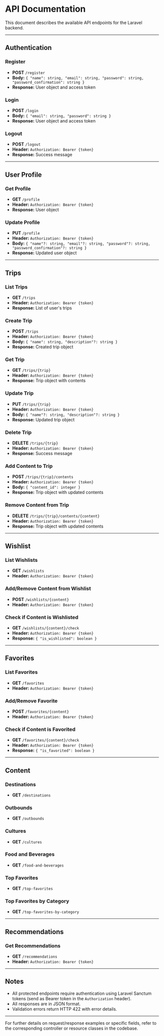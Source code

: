 # API Documentation

This document describes the available API endpoints for the Laravel backend.

---

## Authentication

### Register
- **POST** `/register`
- **Body:** `{ "name": string, "email": string, "password": string, "password_confirmation": string }`
- **Response:** User object and access token

### Login
- **POST** `/login`
- **Body:** `{ "email": string, "password": string }`
- **Response:** User object and access token

### Logout
- **POST** `/logout`
- **Header:** `Authorization: Bearer {token}`
- **Response:** Success message

---

## User Profile

### Get Profile
- **GET** `/profile`
- **Header:** `Authorization: Bearer {token}`
- **Response:** User object

### Update Profile
- **PUT** `/profile`
- **Header:** `Authorization: Bearer {token}`
- **Body:** `{ "name"?: string, "email"?: string, "password"?: string, "password_confirmation"?: string }`
- **Response:** Updated user object

---

## Trips

### List Trips
- **GET** `/trips`
- **Header:** `Authorization: Bearer {token}`
- **Response:** List of user's trips

### Create Trip
- **POST** `/trips`
- **Header:** `Authorization: Bearer {token}`
- **Body:** `{ "name": string, "description"?: string }`
- **Response:** Created trip object

### Get Trip
- **GET** `/trips/{trip}`
- **Header:** `Authorization: Bearer {token}`
- **Response:** Trip object with contents

### Update Trip
- **PUT** `/trips/{trip}`
- **Header:** `Authorization: Bearer {token}`
- **Body:** `{ "name"?: string, "description"?: string }`
- **Response:** Updated trip object

### Delete Trip
- **DELETE** `/trips/{trip}`
- **Header:** `Authorization: Bearer {token}`
- **Response:** Success message

### Add Content to Trip
- **POST** `/trips/{trip}/contents`
- **Header:** `Authorization: Bearer {token}`
- **Body:** `{ "content_id": integer }`
- **Response:** Trip object with updated contents

### Remove Content from Trip
- **DELETE** `/trips/{trip}/contents/{content}`
- **Header:** `Authorization: Bearer {token}`
- **Response:** Trip object with updated contents

---

## Wishlist

### List Wishlists
- **GET** `/wishlists`
- **Header:** `Authorization: Bearer {token}`

### Add/Remove Content from Wishlist
- **POST** `/wishlists/{content}`
- **Header:** `Authorization: Bearer {token}`

### Check if Content is Wishlisted
- **GET** `/wishlists/{content}/check`
- **Header:** `Authorization: Bearer {token}`
- **Response:** `{ "is_wishlisted": boolean }`

---

## Favorites

### List Favorites
- **GET** `/favorites`
- **Header:** `Authorization: Bearer {token}`

### Add/Remove Favorite
- **POST** `/favorites/{content}`
- **Header:** `Authorization: Bearer {token}`

### Check if Content is Favorited
- **GET** `/favorites/{content}/check`
- **Header:** `Authorization: Bearer {token}`
- **Response:** `{ "is_favorited": boolean }`

---

## Content

### Destinations
- **GET** `/destinations`

### Outbounds
- **GET** `/outbounds`

### Cultures
- **GET** `/cultures`

### Food and Beverages
- **GET** `/food-and-beverages`

### Top Favorites
- **GET** `/top-favorites`

### Top Favorites by Category
- **GET** `/top-favorites-by-category`

---

## Recommendations

### Get Recommendations
- **GET** `/recommendations`
- **Header:** `Authorization: Bearer {token}`

---

## Notes
- All protected endpoints require authentication using Laravel Sanctum tokens (send as Bearer token in the `Authorization` header).
- All responses are in JSON format.
- Validation errors return HTTP 422 with error details.

---

For further details on request/response examples or specific fields, refer to the corresponding controller or resource classes in the codebase.
